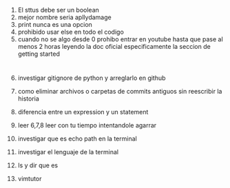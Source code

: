 1. El sttus debe ser un boolean
2. mejor nombre seria apllydamage
3. print nunca es una opcion
4. prohibido usar else en todo el codigo
5. cuando no se algo desde 0 prohibo entrar en youtube hasta que pase al menos 2 horas leyendo la doc oficial especificamente la seccion de getting started







#
6. investigar gitignore de python y arreglarlo en github

7. como eliminar archivos o carpetas de commits antiguos sin reescribir la historia

8. diferencia entre un expression y un statement

9. leer 6,7,8 leer con tu tiempo intentandole agarrar 
10. investigar que es echo path en la terminal
11. investigar el lenguaje de la terminal
12. ls y dir que es
13. vimtutor